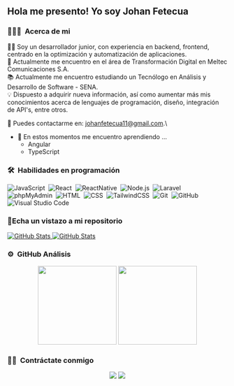 <h2>Hola me presento! Yo soy Johan Fetecua</h2>

<!-- ## 👋 &nbsp;Me presento! Yo soy Johan Fetecua -->

### 👨🏻‍💻 &nbsp;Acerca de mi

👩‍💻 Soy un desarrollador junior, con experiencia en backend, frontend, centrado en la optimización y automatización de aplicaciones.\
💼 Actualmente me encuentro en el área de Transformación Digital en Meltec Comunicaciones S.A.\
📚 Actualmente me encuentro estudiando un Tecnólogo en Análisis y Desarrollo de Software - SENA.\
💡 Dispuesto a adquirir nueva información, así como aumentar más mis conocimientos acerca de lenguajes de programación, diseño, integración de API's, entre otros.

📧 Puedes contactarme en: johanfetecua11@gmail.com.\
- 🌱 En estos momentos me encuentro aprendiendo ...
  - Angular
  - TypeScript

<!-- ## 👋 &nbsp;Me presento! Yo soy Johan Fetecua -->

### 🛠 &nbsp;Habilidades en programación

![JavaScript](https://img.shields.io/badge/-JavaScript-05122A?style=flat&logo=javascript)&nbsp;
![React](https://img.shields.io/badge/-React-05122A?style=flat&logo=react)&nbsp;
![ReactNative](https://img.shields.io/badge/-React%20Natie-05122A?style=flat&logo=react)&nbsp;
![Node.js](https://img.shields.io/badge/-Node.js-05122A?style=flat&logo=node.js)&nbsp;
![Laravel](https://img.shields.io/badge/-Laravel-05122A?style=flat&logo=laravel)&nbsp;
![phpMyAdmin](https://img.shields.io/badge/-phpMyAdmin-05122A?style=flat&logo=phpmyadmin)&nbsp;
![HTML](https://img.shields.io/badge/-HTML-05122A?style=flat&logo=HTML5)&nbsp;
![CSS](https://img.shields.io/badge/-CSS-05122A?style=flat&logo=CSS3&logoColor=1572B6)&nbsp;
![TailwindCSS](https://img.shields.io/badge/-TailwindCSS-05122A?style=flat&logo=tailwindcss)&nbsp;
![Git](https://img.shields.io/badge/-Git-05122A?style=flat&logo=git)&nbsp;
![GitHub](https://img.shields.io/badge/-GitHub-05122A?style=flat&logo=github)&nbsp;
![Visual Studio Code](https://img.shields.io/badge/-Visual%20Studio%20Code-05122A?style=flat&logo=visual-studio-code&logoColor=007ACC)&nbsp;

<!-- ## 👋 &nbsp;Me presento! Yo soy Johan Fetecua -->

### 📁Echa un vistazo a mi repositorio

<div>
  <p>
    <a href="https://github.com/Ethan7FJ/S.P.A.Cv2.git">
      <img src="https://github-readme-stats.vercel.app/api/pin/?username=Ethan7FJ&repo=S.P.A.C" alt="GitHub Stats" />
    </a>
    <a href="https://github.com/Ethan7FJ/PJManzanas.git">
      <img src="https://github-readme-stats.vercel.app/api/pin/?username=Ethan7FJ&repo=PJManzanas" alt="GitHub Stats" />
    </a>
  </p>
</div>

### ⚙️ &nbsp;GitHub Análisis

<p align="center">
  <img height="180em" src="https://github-readme-stats-eight-theta.vercel.app/api?username=Ethan7FJ&show_icons=true&theme=algolia&include_all_commits=true&count_private=true"/>
  <img height="180em" src="https://github-readme-stats-eight-theta.vercel.app/api/top-langs/?username=Ethan7FJ&layout=compact&langs_count=8&theme=algolia"/>
</p>

<!-- ## 👋 &nbsp;Me presento! Yo soy Johan Fetecua -->

### 🤝🏻 &nbsp;Contráctate conmigo

<p align="center">
<a href="mailto:johanfetecua11@gmail.com"><img src="https://skillicons.dev/icons?i=gmail&perline=14"/></a>
<a href="https://www.linkedin.com/in/johan-fetecua-23a026358"><img src="https://skillicons.dev/icons?i=linkedin&perline=14"/></a>
</p>
